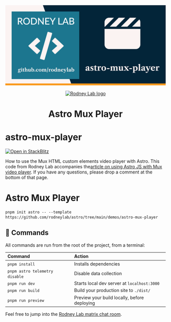 <img src="../../images/rodneylab-github-astro-mux-player.png" alt="Rodney Lab astro-mux-player Github banner">

<p align="center">
  <a aria-label="Open Rodney Lab site" href="https://rodneylab.com" rel="nofollow noopener noreferrer">
    <img alt="Rodney Lab logo" src="https://rodneylab.com/assets/icon.png" width="60" />
  </a>
</p>
<h1 align="center">
  Astro Mux Player
</h1>

# astro-mux-player

[![Open in StackBlitz](https://developer.stackblitz.com/img/open_in_stackblitz.svg)](https://stackblitz.com/github/rodneylab/astro/tree/main/demos/astro-mux-player)

How to use the Mux HTML custom elements video player with Astro. This code from Rodney Lab accompanies the<a aria-label="Open Rodney Lab blog post on Astro JS Tutorial" href="https://rodneylab.com/astro-js-mux-video/">article on using Astro JS with Mux video player</a>. If you have any questions, please drop a comment at the bottom of that page.

# Astro Mux Player

```
pnpm init astro -- --template https://github.com/rodneylab/astro/tree/main/demos/astro-mux-player
```

## 🧞 Commands

All commands are run from the root of the project, from a terminal:

| Command                        | Action                                       |
| :----------------------------- | :------------------------------------------- |
| `pnpm install`                 | Installs dependencies                        |
| `pnpm astro telemetry disable` | Disable data collection                      |
| `pnpm run dev`                 | Starts local dev server at `localhost:3000`  |
| `pnpm run build`               | Build your production site to `./dist/`      |
| `pnpm run preview`             | Preview your build locally, before deploying |

Feel free to jump into the [Rodney Lab matrix chat room](https://matrix.to/#/%23rodney:matrix.org).
